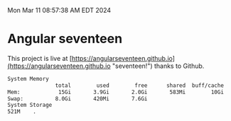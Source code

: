 Mon Mar 11 08:57:38 AM EDT 2024

# Angular seventeen


This project is live at [https://angularseventeen.github.io](https://angularseventeen.github.io "seventeen!") thanks to Github.

```bash
System Memory
               total        used        free      shared  buff/cache   available
Mem:            15Gi       3.9Gi       2.0Gi       583Mi        10Gi        11Gi
Swap:          8.0Gi       420Mi       7.6Gi
System Storage
521M	.
```
